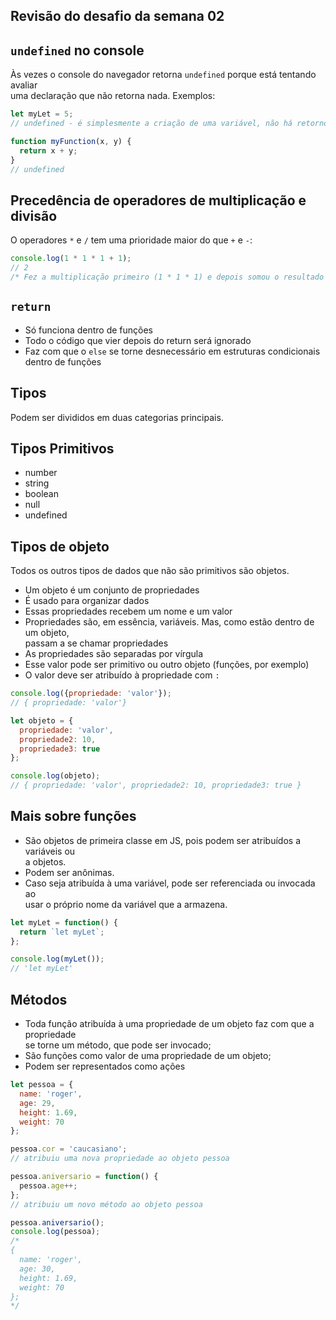 ## Revisão do desafio da semana 02

## `undefined` no console
Às vezes o console do navegador retorna `undefined` porque está tentando avaliar  
uma declaração que não retorna nada. Exemplos:

```javascript
let myLet = 5;
// undefined - é simplesmente a criação de uma variável, não há retorno

function myFunction(x, y) {
  return x + y;
}
// undefined
```

## Precedência de operadores de multiplicação e divisão
O operadores `*` e `/` tem uma prioridade maior do que `+` e `-`:

```javascript
console.log(1 * 1 * 1 + 1);
// 2
/* Fez a multiplicação primeiro (1 * 1 * 1) e depois somou o resultado da multiplicação */
```

## `return`
- Só funciona dentro de funções
- Todo o código que vier depois do return será ignorado
- Faz com que o `else` se torne desnecessário em estruturas condicionais dentro de funções

## Tipos
Podem ser divididos em duas categorias principais.

## Tipos Primitivos
- number
- string
- boolean
- null
- undefined

## Tipos de objeto
Todos os outros tipos de dados que não são primitivos são objetos.

- Um objeto é um conjunto de propriedades
- É usado para organizar dados
- Essas propriedades recebem um nome e um valor
- Propriedades são, em essência, variáveis. Mas, como estão dentro de um objeto,  
passam a se chamar propriedades
- As propriedades são separadas por vírgula
- Esse valor pode ser primitivo ou outro objeto (funções, por exemplo)
- O valor deve ser atribuído à propriedade com `:`

```javascript
console.log({propriedade: 'valor'});
// { propriedade: 'valor'}
```

```javascript
let objeto = {
  propriedade: 'valor',
  propriedade2: 10,
  propriedade3: true
};

console.log(objeto);
// { propriedade: 'valor', propriedade2: 10, propriedade3: true }
```

## Mais sobre funções
- São objetos de primeira classe em JS, pois podem ser atribuídos a variáveis ou  
a objetos.
- Podem ser anônimas.
- Caso seja atribuída à uma variável, pode ser referenciada ou invocada ao  
usar o próprio nome da variável que a armazena.

```javascript
let myLet = function() {
  return `let myLet`;
};

console.log(myLet());
// 'let myLet'
```

## Métodos
- Toda função atribuída à uma propriedade de um objeto faz com que a propriedade  
se torne um método, que pode ser invocado;
- São funções como valor de uma propriedade de um objeto;
- Podem ser representados como ações

```javascript
let pessoa = {
  name: 'roger',
  age: 29,
  height: 1.69,
  weight: 70
};

pessoa.cor = 'caucasiano';
// atribuiu uma nova propriedade ao objeto pessoa

pessoa.aniversario = function() {
  pessoa.age++;
};
// atribuiu um novo método ao objeto pessoa

pessoa.aniversario();
console.log(pessoa);
/*
{
  name: 'roger',
  age: 30,
  height: 1.69,
  weight: 70
};
*/
```
